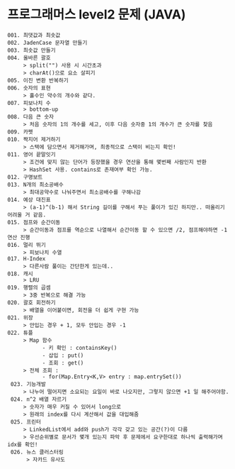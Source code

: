 프로그래머스 level2 문제 (JAVA)
===============================
    001. 최댓값과 최솟값
    002. JadenCase 문자열 만들기
    003. 최솟값 만들기
    004. 올바른 괄호
         > split("") 사용 시 시간초과 
         > charAt()으로 요소 살피기
    005. 이진 변환 반복하기
    006. 숫자의 표현
         > 홀수인 약수의 개수와 같다.
    007. 피보나치 수
         > bottom-up
    008. 다음 큰 숫자
         > 처음 숫자의 1의 개수를 세고, 이후 다음 숫자중 1의 개수가 큰 숫자를 찾음
    009. 카펫
    010. 짝지어 제거하기
         > 스택에 담으면서 제거해가며, 최종적으로 스택이 비는지 확인!
    011. 영어 끝말잇기
         > 조건에 맞지 않는 단어가 등장했을 경우 연산을 통해 몇번째 사람인지 반환
         > HashSet 사용. contains로 존재여부 확인 가능.
    012. 구명보트
    013. N개의 최소공배수
         > 최대공약수로 나눠주면서 최소공배수를 구해나감
    014. 예상 대진표
         > (a-1)^(b-1) 해서 String 길이를 구해서 푸는 풀이가 있긴 하지만.. 떠올리기 어려울 거 같음.
    015. 점프와 순간이동
         > 순간이동과 점프를 역순으로 나열해서 순간이동 할 수 있으면 /2, 점프해야하면 -1 연산 진행
    016. 멀리 뛰기
         > 피보나치 수열
    017. H-Index
         > 다른사람 풀이는 간단한게 있는데..
    018. 캐시
         > LRU 
    019. 행렬의 곱셈
         > 3중 반복으로 해결 가능 
    020. 괄호 회전하기
         > 배열을 이어붙이면, 회전을 더 쉽게 구현 가능
    021. 위장
         > 안입는 경우 + 1, 모두 안입는 경우 -1
    022. 튜플 
         > Map 함수 
               - 키 확인 : containsKey() 
               - 삽입 : put()
               - 조회 : get()
         > 전체 조회 : 
               - for(Map.Entry<K,V> entry : map.entrySet())
     023. 기능개발
         > 나누어 떨어지면 소요되는 요일이 바로 나오지만, 그렇지 않으면 +1 일 해주어야함.
     024. n^2 배열 자르기
         > 숫자가 매우 커질 수 있어서 long으로
         > 원래의 index를 다시 계산해서 값을 대입해줌
     025. 프린터
         > LinkedList에서 add와 push가 각각 갖고 있는 공간(?)이 다름
         > 우선순위별로 문서가 몇개 있는지 파악 후 문제에서 요구한대로 하나씩 출력해가며 idx를 확인!
     026. 뉴스 클러스터링
          > 자카드 유사도

          


